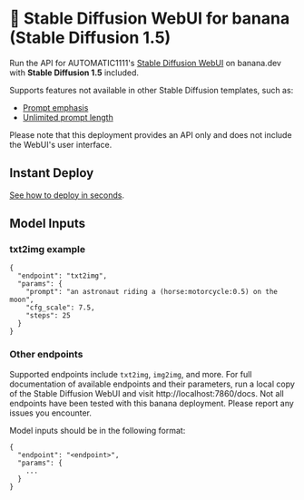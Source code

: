 
# 🍌 Stable Diffusion WebUI for banana (Stable Diffusion 1.5)

Run the API for AUTOMATIC1111's [Stable Diffusion WebUI](https://github.com/AUTOMATIC1111/stable-diffusion-webui) on banana.dev with **Stable Diffusion 1.5** included.

Supports features not available in other Stable Diffusion templates, such as:

* [Prompt emphasis](https://github.com/AUTOMATIC1111/stable-diffusion-webui/wiki/Features#attentionemphasis)
* [Unlimited prompt length](https://github.com/AUTOMATIC1111/stable-diffusion-webui/wiki/Features#infinite-prompt-length)

Please note that this deployment provides an API only and does not include the WebUI's user interface.

## Instant Deploy
[See how to deploy in seconds](https://app.banana.dev/templates/patienceai/stable-diffusion-1.5-automatic1111).

## Model Inputs

### txt2img example

```
{
  "endpoint": "txt2img",
  "params": {
    "prompt": "an astronaut riding a (horse:motorcycle:0.5) on the moon",
    "cfg_scale": 7.5,
    "steps": 25
  }
}
```

### Other endpoints

Supported endpoints include `txt2img`, `img2img`, and more. For full documentation of available endpoints and their parameters, run a local copy of the Stable Diffusion WebUI and visit http://localhost:7860/docs. Not all endpoints have been tested with this banana deployment. Please report any issues you encounter.

Model inputs should be in the following format:

```
{
  "endpoint": "<endpoint>",
  "params": {
    ...
  }
}
```